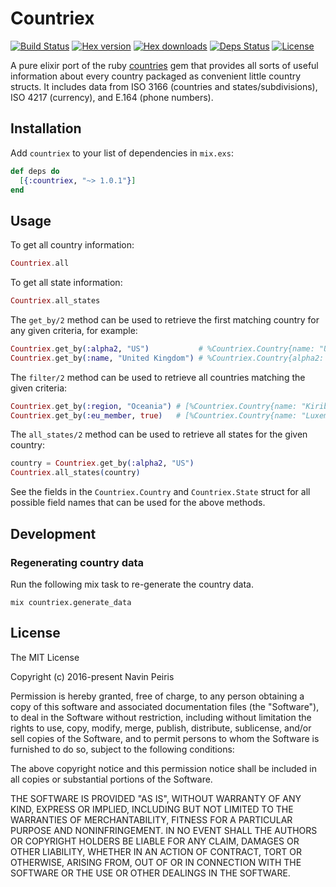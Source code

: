 # Countriex

[![Build Status](https://travis-ci.org/navinpeiris/countriex.svg?branch=master)](https://travis-ci.org/navinpeiris/countriex)
[![Hex version](https://img.shields.io/hexpm/v/countriex.svg "Hex version")](https://hex.pm/packages/countriex)
[![Hex downloads](https://img.shields.io/hexpm/dt/countriex.svg "Hex downloads")](https://hex.pm/packages/countriex)
[![Deps Status](https://beta.hexfaktor.org/badge/all/github/navinpeiris/countriex.svg)](https://beta.hexfaktor.org/github/navinpeiris/countriex)
[![License](http://img.shields.io/:license-mit-blue.svg)](http://doge.mit-license.org)

A pure elixir port of the ruby [countries](https://github.com/hexorx/countries) gem that provides all sorts of useful information about every country packaged as convenient little country structs. It includes data from ISO 3166 (countries and states/subdivisions), ISO 4217 (currency), and E.164 (phone numbers).

## Installation

Add `countriex` to your list of dependencies in `mix.exs`:

```elixir
def deps do
  [{:countriex, "~> 1.0.1"}]
end
```

## Usage

To get all country information:

```elixir
Countriex.all
```

To get all state information:

```elixir
Countriex.all_states
```

The `get_by/2` method can be used to retrieve the first matching country for any given criteria, for example:

```elixir
Countriex.get_by(:alpha2, "US")           # %Countriex.Country{name: "United States of America", alpha2: "US", alpha3: "USA", ...}
Countriex.get_by(:name, "United Kingdom") # %Countriex.Country{alpha2: "GB", alpha3: "GBR", ...}
```

The `filter/2` method can be used to retrieve all countries matching the given criteria:

```elixir
Countriex.get_by(:region, "Oceania") # [%Countriex.Country{name: "Kiribati", ...}, %Countriex.Country{name: "American Samoa", ...}, ...]
Countriex.get_by(:eu_member, true)   # [%Countriex.Country{name: "Luxembourg", ...}, %Countriex.Country{name: "Poland", ...}, ...]
```

The `all_states/2` method can be used to retrieve all states for the given country:

```elixir
country = Countriex.get_by(:alpha2, "US")
Countriex.all_states(country)
```

See the fields in the `Countriex.Country` and `Countriex.State` struct for all possible field names that can be used for the above methods.

## Development

### Regenerating country data

Run the following mix task to re-generate the country data.

```
mix countriex.generate_data
```

## License

The MIT License

Copyright (c) 2016-present Navin Peiris

Permission is hereby granted, free of charge, to any person obtaining a copy
of this software and associated documentation files (the "Software"), to deal
in the Software without restriction, including without limitation the rights
to use, copy, modify, merge, publish, distribute, sublicense, and/or sell
copies of the Software, and to permit persons to whom the Software is
furnished to do so, subject to the following conditions:

The above copyright notice and this permission notice shall be included in
all copies or substantial portions of the Software.

THE SOFTWARE IS PROVIDED "AS IS", WITHOUT WARRANTY OF ANY KIND, EXPRESS OR
IMPLIED, INCLUDING BUT NOT LIMITED TO THE WARRANTIES OF MERCHANTABILITY,
FITNESS FOR A PARTICULAR PURPOSE AND NONINFRINGEMENT. IN NO EVENT SHALL THE
AUTHORS OR COPYRIGHT HOLDERS BE LIABLE FOR ANY CLAIM, DAMAGES OR OTHER
LIABILITY, WHETHER IN AN ACTION OF CONTRACT, TORT OR OTHERWISE, ARISING FROM,
OUT OF OR IN CONNECTION WITH THE SOFTWARE OR THE USE OR OTHER DEALINGS IN
THE SOFTWARE.
